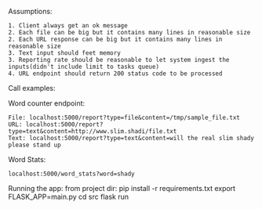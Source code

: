 Assumptions:

    1. Client always get an ok message
    2. Each file can be big but it contains many lines in reasonable size
    2. Each URL response can be big but it contains many lines in reasonable size
    3. Text input should feet memory
    3. Reporting rate should be reasonable to let system ingest the inputs(didn't include limit to tasks queue)
    4. URL endpoint should return 200 status code to be processed

Call examples:

Word counter endpoint:

    File: localhost:5000/report?type=file&content=/tmp/sample_file.txt
    URL: localhost:5000/report?type=text&content=http://www.slim.shadi/file.txt
    Text: localhost:5000/report?type=text&content=will the real slim shady please stand up

Word Stats:

    localhost:5000/word_stats?word=shady
    
Running the app:
from project dir:
    pip install -r requirements.txt
    export FLASK_APP=main.py
    cd src
    flask run